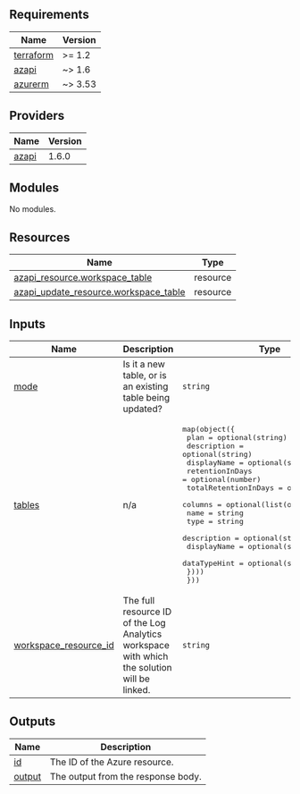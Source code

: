 <!-- BEGIN_TF_DOCS -->
## Requirements

| Name | Version |
|------|---------|
| <a name="requirement_terraform"></a> [terraform](#requirement\_terraform) | >= 1.2 |
| <a name="requirement_azapi"></a> [azapi](#requirement\_azapi) | ~> 1.6 |
| <a name="requirement_azurerm"></a> [azurerm](#requirement\_azurerm) | ~> 3.53 |

## Providers

| Name | Version |
|------|---------|
| <a name="provider_azapi"></a> [azapi](#provider\_azapi) | 1.6.0 |

## Modules

No modules.

## Resources

| Name | Type |
|------|------|
| [azapi_resource.workspace_table](https://registry.terraform.io/providers/azure/azapi/latest/docs/resources/resource) | resource |
| [azapi_update_resource.workspace_table](https://registry.terraform.io/providers/azure/azapi/latest/docs/resources/update_resource) | resource |

## Inputs

| Name | Description | Type | Default | Required |
|------|-------------|------|---------|:--------:|
| <a name="input_mode"></a> [mode](#input\_mode) | Is it a new table, or is an existing table being updated? | `string` | `"Create"` | no |
| <a name="input_tables"></a> [tables](#input\_tables) | n/a | <pre>map(object({<br>    plan                 = optional(string)<br>    description          = optional(string)<br>    displayName          = optional(string)<br>    retentionInDays      = optional(number)<br>    totalRetentionInDays = optional(number)<br>    columns = optional(list(object({<br>      name         = string<br>      type         = string<br>      description  = optional(string)<br>      displayName  = optional(string)<br>      dataTypeHint = optional(string)<br>    })))<br>  }))</pre> | n/a | yes |
| <a name="input_workspace_resource_id"></a> [workspace\_resource\_id](#input\_workspace\_resource\_id) | The full resource ID of the Log Analytics workspace with which the solution will be linked. | `string` | n/a | yes |

## Outputs

| Name | Description |
|------|-------------|
| <a name="output_id"></a> [id](#output\_id) | The ID of the Azure resource. |
| <a name="output_output"></a> [output](#output\_output) | The output from the response body. |
<!-- END_TF_DOCS -->
